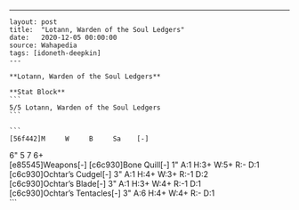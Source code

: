 ---
    layout: post
    title:  "Lotann, Warden of the Soul Ledgers"
    date:   2020-12-05 00:00:00
    source: Wahapedia
    tags: [idoneth-deepkin]
    ---
    
    **Lotann, Warden of the Soul Ledgers**
    
    **Stat Block**
    ```
    5/5 Lotann, Warden of the Soul Ledgers
    ```
    
    ```
    [56f442]M     W     B     Sa    [-]
6"    5     7     6+    
[e85545]Weapons[-]
[c6c930]Bone Quill[-]
1"     A:1    H:3+   W:5+   R:-    D:1   
[c6c930]Ochtar’s Cudgel[-]
3"     A:1    H:4+   W:3+   R:-1   D:2   
[c6c930]Ochtar’s Blade[-]
3"     A:1    H:3+   W:4+   R:-1   D:1   
[c6c930]Ochtar’s Tentacles[-]
3"     A:6    H:4+   W:4+   R:-    D:1   
    ```
    
    
    